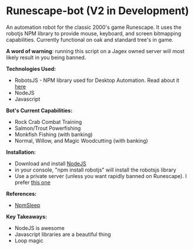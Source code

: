 # Runescape-bot (V2 in Development)

An automation robot for the classic 2000's game Runescape. It uses the robotjs NPM library to provide mouse, keyboard, and screen bitmapping capabilities. Currently functional on oak and standard tree's in game.

**A word of warning**: running this script on a Jagex owned server will most likely result in you being banned.

**Technologies Used:**

- RobotsJS - NPM library used for Desktop Automation. Read about it [here](https://www.npmjs.com/package/robotjs)
- NodeJS
- Javascript

**Bot's Current Capabilities:**

- Rock Crab Combat Training
- Salmon/Trout Powerfishing
- Monkfish Fishing (with banking)
- Normal, Willow, and Magic Woodcutting (with banking)

**Installation:**

- Download and install [NodeJS](https://nodejs.org/en/download/)
- in your console, "npm install robotjs" will install the robotsjs library
- Use a private server (unless you want rapidly banned on Runescape). I prefer [this one](https://ikov.io/)

**References:**

- [NpmSleep](https://www.npmjs.com/package/sleep)

**Key Takeaways:**

- NodeJS is awesome
- Javascript libraries are a beautiful thing
- Loop magic
